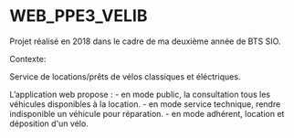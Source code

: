 # WEB_PPE3_VELIB

Projet réalisé en 2018 dans le cadre de ma deuxième année de BTS SIO.

Contexte:

  Service de locations/prêts de vélos classiques et éléctriques. 
  
  L’application web propose :
      - en mode public, la consultation tous les véhicules disponibles à la location.
      - en mode service technique, rendre indisponible un véhicule pour réparation.
      - en mode adhérent, location et déposition d'un vélo.
